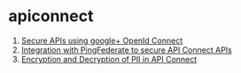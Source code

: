 # apiconnect

1. [Secure APIs using google+ OpenId Connect](/openIdConnectUsingGoogle.md)
2. [Integration with PingFederate to secure API Connect APIs](/pingFederateWithAPIConnect.md)
3. [Encryption and Decryption of PII in API Connect](/encryptAndDecryptPII.md)
